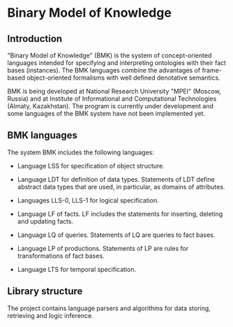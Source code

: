 # Binary Model of Knowledge

## Introduction
"Binary Model of Knowledge" (BMK) is the system of concept-oriented languages intended for specifying and interpreting ontologies with their fact bases (instances). The BMK languages combine the advantages of frame-based object-oriented formalisms with well defined denotative semantics. 

BMK is being developed at National Research University "MPEI" (Moscow, Russia) and at Institute of Informational and Computational Technologies (Almaty, Kazakhstan). The program is currently under development and some languages of the BMK system have not been implemented yet.

## BMK languages
The system BMK includes the following languages:

- Language LSS for specification of object structure.

- Language LDT for definition of data types. Statements of LDT define abstract data types that are used, in particular, as domains of attributes.

- Languages LLS-0, LLS-1 for logical specification.

- Language LF of facts. LF includes the statements for inserting, deleting and updating facts.

- Language LQ of queries. Statements of LQ are queries to fact bases.

- Language LP of productions. Statements of LP are rules for transformations of fact bases.

- Language LTS for temporal specification. 

## Library structure

The project contains language parsers and algorithms for data storing, retrieving and logic inference.
